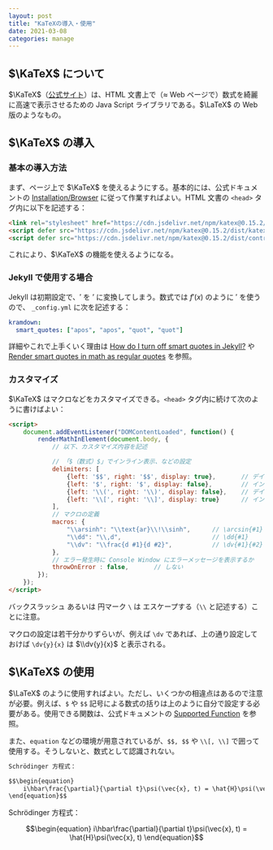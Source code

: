 ```yaml
---
layout: post
title: "KaTeXの導入・使用"
date: 2021-03-08
categories: manage
---
```


## $\KaTeX$ について
$\KaTeX$（<a href="https://katex.org/" target="_blank">公式サイト</a>）は、HTML 文書上で（$\approx$ Web ページで）数式を綺麗に高速で表示させるための Java Script ライブラリである。$\LaTeX$ の Web 版のようなもの。

## $\KaTeX$ の導入
### 基本の導入方法
まず、ページ上で $\KaTeX$ を使えるようにする。基本的には、公式ドキュメントの <a href="https://katex.org/docs/browser.html" target="_balnk">Installation/Browser</a> に従って作業すればよい。HTML 文書の `<head>` タグ内に以下を記述する：
```html
<link rel="stylesheet" href="https://cdn.jsdelivr.net/npm/katex@0.15.2/dist/katex.min.css" integrity="sha384-MlJdn/WNKDGXveldHDdyRP1R4CTHr3FeuDNfhsLPYrq2t0UBkUdK2jyTnXPEK1NQ" crossorigin="anonymous">
<script defer src="https://cdn.jsdelivr.net/npm/katex@0.15.2/dist/katex.min.js" integrity="sha384-VQ8d8WVFw0yHhCk5E8I86oOhv48xLpnDZx5T9GogA/Y84DcCKWXDmSDfn13bzFZY" crossorigin="anonymous"></script>
<script defer src="https://cdn.jsdelivr.net/npm/katex@0.15.2/dist/contrib/auto-render.min.js" integrity="sha384-+XBljXPPiv+OzfbB3cVmLHf4hdUFHlWNZN5spNQ7rmHTXpd7WvJum6fIACpNNfIR" crossorigin="anonymous"></script>
```
これにより、$\KaTeX$ の機能を使えるようになる。

### Jekyll で使用する場合
Jekyll は初期設定で、$'$ を $’$ に変換してしまう。数式では $f'(x)$ のように $'$ を使うので、 `_config.yml` に次を記述する：
```yaml
kramdown:
  smart_quotes: ["apos", "apos", "quot", "quot"]
```
詳細やこれで上手くいく理由は <a href="https://stackoverflow.com/questions/25596792/how-do-i-turn-off-smart-quotes-in-jekyll" target="_blank">How do I turn off smart quotes in Jekyll?</a> や <a href="https://github.com/KaTeX/KaTeX/issues/967" target="_blank">Render smart quotes in math as regular quotes</a> を参照。

### カスタマイズ
$\KaTeX$ はマクロなどをカスタマイズできる。`<head>` タグ内に続けて次のように書けばよい：
```html
<script>
    document.addEventListener("DOMContentLoaded", function() {
        renderMathInElement(document.body, {
            // 以下、カスタマイズ内容を記述

            // 「$（数式）$」でインライン表示、などの設定
            delimiters: [
                {left: '$$', right: '$$', display: true},       // デイスプレイ表示
                {left: '$', right: '$', display: false},        // インライン表示
                {left: '\\(', right: '\\)', display: false},    // デイスプレイ表示
                {left: '\\[', right: '\\]', display: true}      // インライン表示
            ],
            // マクロの定義
            macros: {
                "\\arsinh": "\\text{ar}\\!\\sinh",      // \arcsin{#1}
                "\\dd": "\\,d",                         // \dd{#1}
                "\\dv": "\\frac{d #1}{d #2}",           // \dv{#1}{#2}
            },
            // エラー発生時に Console Window にエラーメッセージを表示するか
            throwOnError : false,       // しない
        });
    });
</script>
```
バックスラッシュ あるいは 円マーク `\` は エスケープする（`\\` と記述する）ことに注意。

マクロの設定は若干分かりずらいが、例えば `\dv` であれば、上の通り設定しておけば `\dv{y}{x}` は $\\dv{y}{x}$ と表示される。

## $\KaTeX$ の使用
$\LaTeX$ のように使用すればよい。ただし、いくつかの相違点はあるので注意が必要。例えば、`$` や `$$` 記号による数式の括りは上のように自分で設定する必要がある。使用できる関数は、公式ドキュメントの <a href="https://katex.org/docs/supported.html" target="_blank">Supported Function</a> を参照。

また、`equation` などの環境が用意されているが、`$$, $$` や `\\[, \\]` で囲って使用する。そうしないと、数式として認識されない。
```html
Schrödinger 方程式：

$$\begin{equation}
    i\hbar\frac{\partial}{\partial t}\psi(\vec{x}, t) = \hat{H}\psi(\vec{x}, t)
\end{equation}$$
```

Schrödinger 方程式：

$$\begin{equation}
    i\hbar\frac{\partial}{\partial t}\psi(\vec{x}, t) = \hat{H}\psi(\vec{x}, t)
\end{equation}$$
